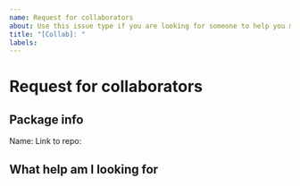 ```yaml
---
name: Request for collaborators
about: Use this issue type if you are looking for someone to help you maintain or update your package.
title: "[Collab]: "
labels: 
---
```


# Request for collaborators

## Package info

Name: 
Link to repo: 

## What help am I looking for

<!-- 
Here you need to write what it is you want collaborators to help you with.

Ex. 
I would like someone to take over this package, I no longer have the time to maintain it.

Ex. 
I would like someone to help me upgrade my package to work with Umbravo version x.x.x
 -->